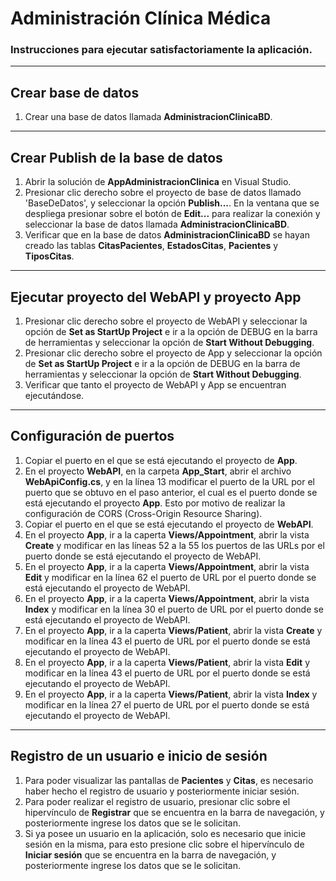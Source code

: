 # Administración Clínica Médica

### Instrucciones para ejecutar satisfactoriamente la aplicación.

----
## Crear base de datos
1. Crear una base de datos llamada **AdministracionClinicaBD**.

----
## Crear Publish de la base de datos
1. Abrir la solución de **AppAdministracionClinica** en Visual Studio.
2. Presionar clic derecho sobre el proyecto de base de datos llamado 'BaseDeDatos', y seleccionar la opción **Publish...**. En la ventana que se despliega presionar sobre el botón de **Edit...** para realizar la conexión y seleccionar la base de datos llamada **AdministracionClinicaBD**.
3. Verificar que en la base de datos **AdministracionClinicaBD** se hayan creado las tablas **CitasPacientes**, **EstadosCitas**, **Pacientes** y **TiposCitas**.

----
## Ejecutar proyecto del WebAPI y proyecto App
1. Presionar clic derecho sobre el proyecto de WebAPI y seleccionar la opción de **Set as StartUp Project** e ir a la opción de DEBUG en la barra de herramientas y seleccionar la opción de **Start Without Debugging**.
2. Presionar clic derecho sobre el proyecto de App y seleccionar la opción de **Set as StartUp Project** e ir a la opción de DEBUG en la barra de herramientas y seleccionar la opción de **Start Without Debugging**.
3. Verificar que tanto el proyecto de WebAPI y App se encuentran ejecutándose.

----
## Configuración de puertos
1. Copiar el puerto en el que se está ejecutando el proyecto de **App**.
2. En el proyecto **WebAPI**, en la carpeta **App_Start**, abrir el archivo **WebApiConfig.cs**, y en la línea 13 modificar el puerto de la URL por el puerto que se obtuvo en el paso anterior, el cual es el puerto donde se está ejecutando el proyecto **App**. Esto por motivo de realizar la configuración de CORS (Cross-Origin Resource Sharing).
3. Copiar el puerto en el que se está ejecutando el proyecto de **WebAPI**.
4. En el proyecto **App**, ir a la caperta **Views/Appointment**, abrir la vista **Create** y modificar en las líneas 52 a la 55 los puertos de las URLs por el puerto donde se está ejecutando el proyecto de WebAPI.
5. En el proyecto **App**, ir a la caperta **Views/Appointment**, abrir la vista **Edit** y modificar en la línea 62 el puerto de URL por el puerto donde se está ejecutando el proyecto de WebAPI.
6. En el proyecto **App**, ir a la caperta **Views/Appointment**, abrir la vista **Index** y modificar en la línea 30 el puerto de URL por el puerto donde se está ejecutando el proyecto de WebAPI.
7. En el proyecto **App**, ir a la caperta **Views/Patient**, abrir la vista **Create** y modificar en la línea 43 el puerto de URL por el puerto donde se está ejecutando el proyecto de WebAPI.
8. En el proyecto **App**, ir a la caperta **Views/Patient**, abrir la vista **Edit** y modificar en la línea 43 el puerto de URL por el puerto donde se está ejecutando el proyecto de WebAPI.
9. En el proyecto **App**, ir a la caperta **Views/Patient**, abrir la vista **Index** y modificar en la línea 27 el puerto de URL por el puerto donde se está ejecutando el proyecto de WebAPI.

----
## Registro de un usuario e inicio de sesión
1. Para poder visualizar las pantallas de **Pacientes** y **Citas**, es necesario haber hecho el registro de usuario y posteriormente iniciar sesión.
2. Para poder realizar el registro de usuario, presionar clic sobre el hipervínculo de **Registrar** que se encuentra en la barra de navegación, y posteriormente ingrese los datos que se le solicitan.
3. Si ya posee un usuario en la aplicación, solo es necesario que inicie sesión en la misma, para esto presione clic sobre el hipervínculo de **Iniciar sesión** que se encuentra en la barra de navegación, y posteriormente ingrese los datos que se le solicitan.
